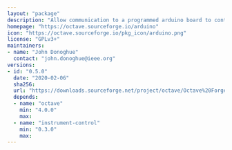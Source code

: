 ```yaml
---
layout: "package"
description: "Allow communication to a programmed arduino board to control its hardware."
homepage: "https://octave.sourceforge.io/arduino"
icon: "https://octave.sourceforge.io/pkg_icon/arduino.png"
license: "GPLv3+"
maintainers:
- name: "John Donoghue"
  contact: "john.donoghue@ieee.org"
versions:
- id: "0.5.0"
  date: "2020-02-06"
  sha256:
  url: "https://downloads.sourceforge.net/project/octave/Octave%20Forge%20Packages/Individual%20Package%20Releases/arduino-0.5.0.tar.gz"
  depends:
  - name: "octave"
    min: "4.0.0"
    max:
  - name: "instrument-control"
    min: "0.3.0"
    max:
---
```

